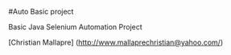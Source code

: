 #Auto Basic project

Basic Java Selenium Automation Project

[Christian Mallapre] (http://www.mallaprechristian@yahoo.com/) 
